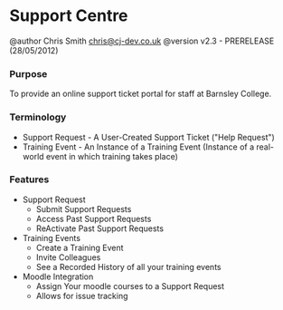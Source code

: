 # Support Centre #

@author Chris Smith chris@cj-dev.co.uk
@version v2.3 - PRERELEASE (28/05/2012)

### Purpose ###
To provide an online support ticket portal for staff at Barnsley College.

### Terminology ###

* Support Request - A User-Created Support Ticket ("Help Request")
* Training Event - An Instance of a Training Event (Instance of a real-world event in which training takes place)

### Features ###

* Support Request
  * Submit Support Requests
  * Access Past Support Requests
  * ReActivate Past Support Requests
* Training Events
  * Create a Training Event
  * Invite Colleagues
  * See a Recorded History of all your training events
* Moodle Integration
  * Assign Your moodle courses to a Support Request
  * Allows for issue tracking
